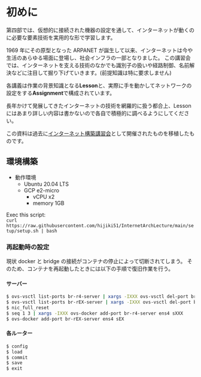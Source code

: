 # 初めに

第四部では、仮想的に接続された機器の設定を通して、インターネットが動くのに必要な要素技術を実用的な形で学習します。

1969 年にその原型となった ARPANET が誕生して以来、インターネットは今や生活のあらゆる場面に登場し、社会インフラの一部となりました。
この講習会では、インターネットを支える技術のなかでも識別子の扱いや経路制御、名前解決などに注目して掘り下げていきます。(前提知識は特に要求しません)

各講義は作業の背景知識となる**Lesson**と、実際に手を動かしてネットワークの設定をする**Assignment**で構成されています。

長年かけて発展してきたインターネットの技術を網羅的に扱う都合上、Lesson にはあまり詳しい内容は書かないので各自で積極的に調べるようにしてください。

この資料は過去に[インターネット構築講習会](https://github.com/hijiki51/InternetArchLecture)として開催されたものを移植したものです。

## 環境構築
- 動作環境
  - Ubuntu 20.04 LTS
  - GCP e2-micro
    - vCPU x2
    - memory 1GB

Exec this script:  
`curl https://raw.githubusercontent.com/hijiki51/InternetArchLecture/main/setup/setup.sh | bash`


### 再起動時の設定
現状 docker と bridge の接続がコンテナの停止によって切断されてしまう。
そのため、コンテナを再起動したときには以下の手順で復旧作業を行う。

#### サーバー
```sh
$ ovs-vsctl list-ports br-r4-server | xargs -IXXX ovs-vsctl del-port br-r4-server XXX
$ ovs-vsctl list-ports br-rEX-server | xargs -IXXX ovs-vsctl del-port br-rEX-server XXX
$ nic_full_reset
$ seq 1 3 | xargs -IXXX ovs-docker add-port br-r4-server ens4 sXXX
$ ovs-docker add-port br-rEX-server ens4 sEX
```

#### 各ルーター
```sh
$ config
$ load
$ commit
$ save
$ exit
```
